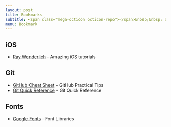 ```yaml
---
layout: post
title: Bookmarks
subtitle: <span class="mega-octicon octicon-repo"></span>&nbsp;&nbsp; Useful documentation and links
menu: Bookmark
---
```


## iOS
- [Ray Wenderlich](https://www.raywenderlich.com/) - Amazing iOS tutorials

## Git
- [GitHub Cheat Sheet](https://github.com/tiimgreen/github-cheat-sheet) - GitHub Practical Tips
- [Git Quick Reference](http://jonas.nitro.dk/git/quick-reference.html) - Git Quick Reference

## Fonts
- [Google Fonts](https://www.google.com/fonts) - Font Libraries
